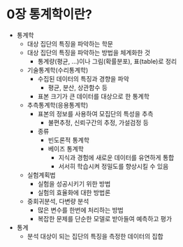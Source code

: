 # 0장 통계학이란?
* 통계학
    * 대상 집단의 특징을 파악하는 학문
    * 대상 집단의 특징을 파악하는 방법을 체계화한 것
        * 통계량(평균, ...)이나 그림(확률분포), 표(table)로 정리
    * 기술통계학(수리통계학)
        * 수집된 데이터의 특징과 경향을 파악
            * 평균, 분산, 상관함수 등
        * 표본 크기가 큰 데이터를 대상으로 한 통계학
    * 추측통계학(응용통계학)
        * 표본의 정보를 사용하여 모집단의 특성을 추측
            * 불편추정, 신뢰구간의 추정, 가설검정 등
        * 종류
            * 빈도론적 통계학
            * 베이즈 통계학
                * 지식과 경험에 새로운 데이터를 유연하게 통합
                * 서서히 학습시켜 정밀도를 향상시킬 수 있음
    * 실험계획법
        * 실험을 성공시키기 위한 방법
        * 실험의 효율화에 대한 방법론
    * 중회귀분석, 다변량 분석
        * 많은 변수를 한번에 처리하는 방법
        * 복잡한 문제를 단순한 모델로 받아들여 예측하고 평가
* 통계
    * 분석 대상이 되는 집단의 특징을 측정한 데이터의 집합